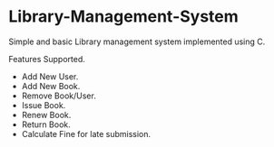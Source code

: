 # Library-Management-System
Simple and basic Library management system implemented using C.

Features Supported.
* Add New User.
* Add New Book.
* Remove Book/User.
* Issue Book.
* Renew Book.
* Return Book.
* Calculate Fine for late submission.
